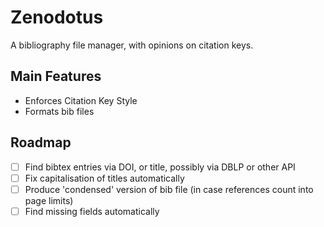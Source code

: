 # Zenodotus

A bibliography file manager, with opinions on citation keys.

## Main Features
- Enforces Citation Key Style
- Formats bib files

## Roadmap
- [ ] Find bibtex entries via DOI, or title, possibly via DBLP or other API
- [ ] Fix capitalisation of titles automatically
- [ ] Produce 'condensed' version of bib file (in case references count into page limits)
- [ ] Find missing fields automatically
